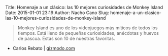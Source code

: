 Title: Homenaje a un clásico: las 10 mejores curiosidades de Monkey Island
Date: 2015-01-01 23:19
Author: Nacho Cano
Slug: homenaje-a-un-clasico-las-10-mejores-curiosidades-de-monkey-island

> Monkey Island es uno de los videojuegos más míticos de todos los
> tiempos. Está lleno de pequeñas curiosidades, anécdotas y huevos de
> pascua. Estas son 10 de nuestras favoritas.

- Carlos Rebato | [gizmodo.com][]

  [gizmodo.com]: http://es.gizmodo.com/homenaje-a-un-clasico-las-10-mejores-curiosidades-de-m-1674905686
    "Homenaje a un clásico: las 10 mejores curiosidades de Monkey Island"
